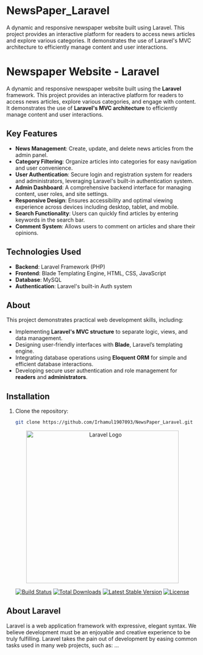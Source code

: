 # NewsPaper_Laravel
A dynamic and responsive newspaper website built using Laravel. This project provides an interactive platform for readers to access news articles and explore various categories. It demonstrates the use of Laravel's MVC architecture to efficiently manage content and user interactions.

# Newspaper Website - Laravel

A dynamic and responsive newspaper website built using the **Laravel** framework. This project provides an interactive platform for readers to access news articles, explore various categories, and engage with content. It demonstrates the use of **Laravel's MVC architecture** to efficiently manage content and user interactions.

## Key Features

- **News Management**: Create, update, and delete news articles from the admin panel.
- **Category Filtering**: Organize articles into categories for easy navigation and user convenience.
- **User Authentication**: Secure login and registration system for readers and administrators, leveraging Laravel's built-in authentication system.
- **Admin Dashboard**: A comprehensive backend interface for managing content, user roles, and site settings.
- **Responsive Design**: Ensures accessibility and optimal viewing experience across devices including desktop, tablet, and mobile.
- **Search Functionality**: Users can quickly find articles by entering keywords in the search bar.
- **Comment System**: Allows users to comment on articles and share their opinions.

## Technologies Used

- **Backend**: Laravel Framework (PHP)
- **Frontend**: Blade Templating Engine, HTML, CSS, JavaScript
- **Database**: MySQL
- **Authentication**: Laravel's built-in Auth system

## About

This project demonstrates practical web development skills, including:

- Implementing **Laravel's MVC structure** to separate logic, views, and data management.
- Designing user-friendly interfaces with **Blade**, Laravel’s templating engine.
- Integrating database operations using **Eloquent ORM** for simple and efficient database interactions.
- Developing secure user authentication and role management for **readers** and **administrators**.

## Installation

1. Clone the repository:
   ```bash
   git clone https://github.com/Irhamul1907093/NewsPaper_Laravel.git


<p align="center"><a href="https://laravel.com" target="_blank"><img src="https://raw.githubusercontent.com/laravel/art/master/logo-lockup/5%20SVG/2%20CMYK/1%20Full%20Color/laravel-logolockup-cmyk-red.svg" width="400" alt="Laravel Logo"></a></p>

<p align="center">
<a href="https://github.com/laravel/framework/actions"><img src="https://github.com/laravel/framework/workflows/tests/badge.svg" alt="Build Status"></a>
<a href="https://packagist.org/packages/laravel/framework"><img src="https://img.shields.io/packagist/dt/laravel/framework" alt="Total Downloads"></a>
<a href="https://packagist.org/packages/laravel/framework"><img src="https://img.shields.io/packagist/v/laravel/framework" alt="Latest Stable Version"></a>
<a href="https://packagist.org/packages/laravel/framework"><img src="https://img.shields.io/packagist/l/laravel/framework" alt="License"></a>
</p>

## About Laravel

Laravel is a web application framework with expressive, elegant syntax. We believe development must be an enjoyable and creative experience to be truly fulfilling. Laravel takes the pain out of development by easing common tasks used in many web projects, such as:
...
